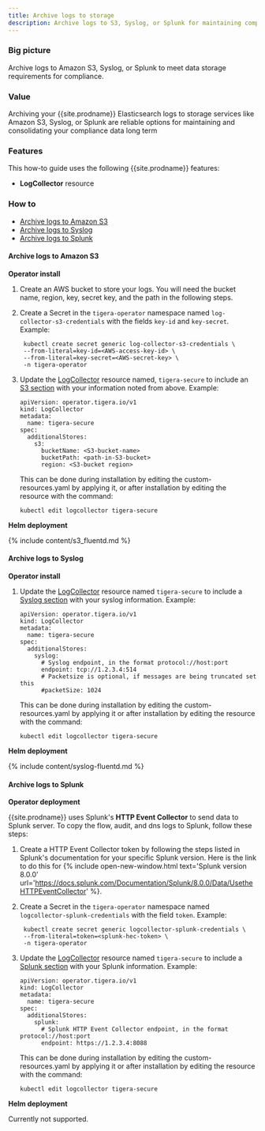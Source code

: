 ```yaml
---
title: Archive logs to storage
description: Archive logs to S3, Syslog, or Splunk for maintaining compliance data.
---
```


### Big picture

Archive logs to Amazon S3, Syslog, or Splunk to meet data storage requirements for compliance.

### Value

Archiving your {{site.prodname}} Elasticsearch logs to storage services like Amazon S3, Syslog, or Splunk are reliable 
options for maintaining and consolidating your compliance data long term

### Features

This how-to guide uses the following {{site.prodname}} features:
- **LogCollector** resource

### How to

* [Archive logs to Amazon S3](#archive-logs-to-amazon-s3)
* [Archive logs to Syslog](#archive-logs-to-syslog)
* [Archive logs to Splunk](#archive-logs-to-splunk)


#### Archive logs to Amazon S3

**Operator install**

1. Create an AWS bucket to store your logs.
   You will need the bucket name, region, key, secret key, and the path in the following steps.

2. Create a Secret in the `tigera-operator` namespace named `log-collector-s3-credentials` with the fields `key-id` and `key-secret`.
   Example:

   ```
    kubectl create secret generic log-collector-s3-credentials \
    --from-literal=key-id=<AWS-access-key-id> \
    --from-literal=key-secret=<AWS-secret-key> \
    -n tigera-operator
   ```

3. Update the [LogCollector]({{site.baseurl}}/reference/installation/api#operator.tigera.io/v1.LogCollector)
   resource named, `tigera-secure` to include an [S3 section]({{site.baseurl}}/reference/installation/api#operator.tigera.io/v1.S3StoreSpec)
   with your information noted from above.
   Example:

   ```
   apiVersion: operator.tigera.io/v1
   kind: LogCollector
   metadata:
     name: tigera-secure
   spec:
     additionalStores:
       s3:
         bucketName: <S3-bucket-name>
         bucketPath: <path-in-S3-bucket>
         region: <S3-bucket region>
   ```
   This can be done during installation by editing the custom-resources.yaml
   by applying it, or after installation by editing the resource with the command:

   ```
   kubectl edit logcollector tigera-secure
   ```

**Helm deployment**

{% include content/s3_fluentd.md %}


#### Archive logs to Syslog

**Operator install**

1. Update the
   [LogCollector]({{site.baseurl}}/reference/installation/api#operator.tigera.io/v1.LogCollector)
   resource named `tigera-secure` to include
   a [Syslog section]({{site.baseurl}}/reference/installation/api#operator.tigera.io/v1.SyslogStoreSpec)
   with your syslog information.
   Example:
   ```
   apiVersion: operator.tigera.io/v1
   kind: LogCollector
   metadata:
     name: tigera-secure
   spec:
     additionalStores:
       syslog:
         # Syslog endpoint, in the format protocol://host:port
         endpoint: tcp://1.2.3.4:514
         # Packetsize is optional, if messages are being truncated set this
         #packetSize: 1024
   ```
   This can be done during installation by editing the custom-resources.yaml
   by applying it or after installation by editing the resource with the command:
   ```
   kubectl edit logcollector tigera-secure
   ```

**Helm deployment**

{% include content/syslog-fluentd.md %}


#### Archive logs to Splunk

**Operator deployment**

{{site.prodname}} uses Splunk's **HTTP Event Collector** to send data to Splunk server. To copy the flow, audit, and dns logs to Splunk, follow these steps:

1. Create a HTTP Event Collector token by following the steps listed in Splunk's documentation for your specific Splunk version. Here is the link to do this for {% include open-new-window.html text='Splunk version 8.0.0' url='https://docs.splunk.com/Documentation/Splunk/8.0.0/Data/UsetheHTTPEventCollector' %}.

2. Create a Secret in the `tigera-operator` namespace named `logcollector-splunk-credentials` with the field `token`.
   Example:

   ```
    kubectl create secret generic logcollector-splunk-credentials \
    --from-literal=token=<splunk-hec-token> \
    -n tigera-operator
   ```

3. Update the
   [LogCollector]({{site.baseurl}}/reference/installation/api#operator.tigera.io/v1.LogCollector)
   resource named `tigera-secure` to include
   a [Splunk section]({{site.baseurl}}/reference/installation/api#operator.tigera.io/v1.SplunkStoreSpec)
   with your Splunk information.
   Example:
   ```
   apiVersion: operator.tigera.io/v1
   kind: LogCollector
   metadata:
     name: tigera-secure
   spec:
     additionalStores:
       splunk:
         # Splunk HTTP Event Collector endpoint, in the format protocol://host:port
         endpoint: https://1.2.3.4:8088
   ```
   This can be done during installation by editing the custom-resources.yaml
   by applying it or after installation by editing the resource with the command:
   ```
   kubectl edit logcollector tigera-secure
   ```

**Helm deployment**

Currently not supported.
